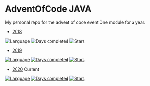 # AdventOfCode JAVA

My personal repo for the advent of code event
One module for a year.

* [2018](2018/README.md)

[![Language](https://img.shields.io/badge/Language-Java-orange)](https://www.java.com/)
[![Days completed](https://img.shields.io/badge/Days%20completed-1-blue)](2018)
[![Stars](https://img.shields.io/badge/⭐️-2-yellow)]()

* [2019](2019/README.md)

[![Language](https://img.shields.io/badge/Language-Java-orange)](https://www.java.com/)
[![Days completed](https://img.shields.io/badge/Days%20completed-11-blue)](../2019)
[![Stars](https://img.shields.io/badge/⭐️-19-yellow)]()

* [2020](2020/README.md) Current

[![Language](https://img.shields.io/badge/Language-Java-orange)](https://www.java.com/)
[![Days completed](https://img.shields.io/badge/Days%20completed-10-blue)](2020)
[![Stars](https://img.shields.io/badge/⭐️-20-yellow)]()
